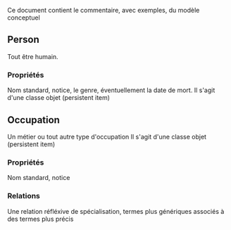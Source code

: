 Ce document contient le commentaire, avec exemples, du modèle conceptuel

## Person

Tout être humain. 

### Propriétés
Nom standard, notice, le genre, éventuellement la date de mort.
Il s'agit d'une classe objet (persistent item)


## Occupation

Un métier ou tout autre type d'occupation
Il s'agit d'une classe objet (persistent item)

### Propriétés
Nom standard, notice

### Relations
Une relation réfléxive de spécialisation, termes plus génériques associés à des termes plus précis